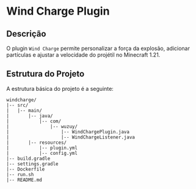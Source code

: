 # Wind Charge Plugin

## Descrição

O plugin `Wind Charge` permite personalizar a força da explosão, adicionar partículas e ajustar a velocidade do projétil no Minecraft 1.21.

## Estrutura do Projeto

A estrutura básica do projeto é a seguinte:

```
windcharge/
|-- src/
|   |-- main/
|       |-- java/
|           |-- com/
|               |-- wuzuy/
|                   |-- WindChargePlugin.java
|                   |-- WindChargeListener.java
|       |-- resources/
|           |-- plugin.yml
|           |-- config.yml
|-- build.gradle
|-- settings.gradle
|-- Dockerfile
|-- run.sh
|-- README.md

```
